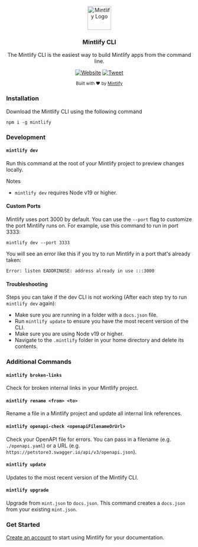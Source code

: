 <div align="center">
  <a href="https://mintlify.com">
    <img
      src="https://res.cloudinary.com/mintlify/image/upload/v1665385627/logo-rounded_zuk7q1.svg"
      alt="Mintlify Logo"
      height="64"
    />
  </a>
  <br />
  <p>
    <h3>
      <b>
        Mintlify CLI
      </b>
    </h3>
  </p>
  <p>
    The Mintlify CLI is the easiest way to build Mintlify apps from the command line.
  </p>
  <p>

[![Website](https://img.shields.io/website?url=https%3A%2F%2Fmintlify.com&logo=mintlify)](https://mintlify.com) [![Tweet](https://img.shields.io/twitter/url?url=https%3A%2F%2Fmintlify.com%2F)](https://twitter.com/intent/tweet?url=&text=Check%20out%20%40mintlify)

  </p>
  <p>
    <sub>
      Built with ❤︎ by
      <a href="https://mintlify.com">
        Mintlify
      </a>
    </sub>
  </p>
</div>

### Installation

Download the Mintlify CLI using the following command

```
npm i -g mintlify
```

### Development

#### `mintlify dev`

Run this command at the root of your Mintlify project to preview changes locally.

Notes

- `mintlify dev` requires Node v19 or higher.

#### Custom Ports

Mintlify uses port 3000 by default. You can use the `--port` flag to customize the port Mintlify runs on. For example, use this command to run in port 3333:

```
mintlify dev --port 3333
```

You will see an error like this if you try to run Mintlify in a port that's already taken:

```
Error: listen EADDRINUSE: address already in use :::3000
```

#### Troubleshooting

Steps you can take if the dev CLI is not working (After each step try to run `mintlify dev` again):

- Make sure you are running in a folder with a `docs.json` file.
- Run `mintlify update` to ensure you have the most recent version of the CLI.
- Make sure you are using Node v19 or higher.
- Navigate to the `.mintlify` folder in your home directory and delete its contents.

### Additional Commands

#### `mintlify broken-links`

Check for broken internal links in your Mintlify project.

#### `mintlify rename <from> <to>`

Rename a file in a Mintlify project and update all internal link references.

#### `mintlify openapi-check <openapiFilenameOrUrl>`

Check your OpenAPI file for errors. You can pass in a filename (e.g. `./openapi.yaml`) or a URL (e.g. `https://petstore3.swagger.io/api/v3/openapi.json`).

#### `mintlify update`

Updates to the most recent version of the Mintlify CLI.

#### `mintlify upgrade`

Upgrade from `mint.json` to `docs.json`. This command creates a `docs.json` from your existing `mint.json`.

### Get Started

[Create an account](https://mintlify.com/start) to start using Mintlify for your documentation.
